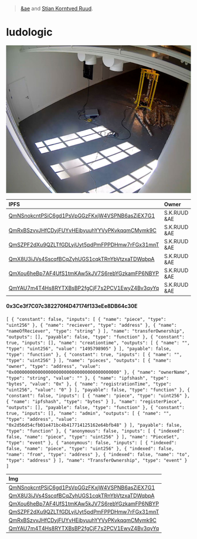 > [&ae](http://www.aeaeaeae.io/) and [Stian Korntved Ruud](http://www.stiankorntvedruud.com/).

# ludologic

![Gaze](https://raw.githubusercontent.com/aeaeaeaeaeae/ludologic/master/QmU5YFBd1oyVU9E4weZsj5iMPL3m7HCz7UnocwRZNdeCJU.jpg)

| IPFS                                                                                          | Owner        |
|:----------------------------------------------------------------------------------------------|:-------------|
| [QmNSnokcntPSiC6gd1PsVpGGzFKxjW4VSPNB6asZiEX7G1](https://www.youtube.com/watch?v=oE9MN0fmEL0) | S.K.RUUD &AE |
| [QmRxBSzvvJHfCDyjFUYvHEibyuuhYYVyPKvkqqmCMymk9C](https://www.youtube.com/watch?v=9v98YXn4VCc) | S.K.RUUD &AE |
| [QmSZPF2dXu9QZLTfGDLyiUyt5pdPmFPPDHmw7rFGx31mnT](https://www.youtube.com/watch?v=LG_tyBrV1JU) | S.K.RUUD &AE |
| [QmX8U3iJVs4SscqfBCqZyhUGS1cqkTRnYbVtzxaTDWqbpA](https://www.youtube.com/watch?v=A7h2kmbkHGc) | S.K.RUUD &AE |
| [QmXou6heBp7AF4UfS1tmKAw5kJV7S6rebYGzkamFP6NBYP](https://www.youtube.com/watch?v=L_sAyMGVf38) | S.K.RUUD &AE |
| [QmYAU7m4T4Hs8RYTXBsBP2fgCjF7s2PCV1EwyZ4Bv3qyYq](https://www.youtube.com/watch?v=UpCBCYKcs64) | S.K.RUUD &AE |


#### 0x3Ce3f7C07c382270f4D47174f133eEe8DB64c30E
```
[ { "constant": false, "inputs": [ { "name": "piece", "type": "uint256" }, { "name": "reciever", "type": "address" }, { "name": "nameOfReciever", "type": "string" } ], "name": "transferOwnership", "outputs": [], "payable": false, "type": "function" }, { "constant": true, "inputs": [], "name": "creationtime", "outputs": [ { "name": "", "type": "uint256", "value": "1495798905" } ], "payable": false, "type": "function" }, { "constant": true, "inputs": [ { "name": "", "type": "uint256" } ], "name": "pieces", "outputs": [ { "name": "owner", "type": "address", "value": "0x0000000000000000000000000000000000000000" }, { "name": "ownerName", "type": "string", "value": "" }, { "name": "ipfshash", "type": "bytes", "value": "0x" }, { "name": "registrationTime", "type": "uint256", "value": "0" } ], "payable": false, "type": "function" }, { "constant": false, "inputs": [ { "name": "piece", "type": "uint256" }, { "name": "ipfshash", "type": "bytes" } ], "name": "registerPiece", "outputs": [], "payable": false, "type": "function" }, { "constant": true, "inputs": [], "name": "admin", "outputs": [ { "name": "", "type": "address", "value": "0x2d56d54cfb01e471bc4b417714125162e64bfb48" } ], "payable": false, "type": "function" }, { "anonymous": false, "inputs": [ { "indexed": false, "name": "piece", "type": "uint256" } ], "name": "PieceSet", "type": "event" }, { "anonymous": false, "inputs": [ { "indexed": false, "name": "piece", "type": "uint256" }, { "indexed": false, "name": "from", "type": "address" }, { "indexed": false, "name": "to", "type": "address" } ], "name": "TransferOwnership", "type": "event" } ]
```
| Img                                                                             |
|:--------------------------------------------------------------------------------|
| [QmNSnokcntPSiC6gd1PsVpGGzFKxjW4VSPNB6asZiEX7G1](https://raw.githubusercontent.com/aeaeaeaeaeae/ludologic/master/QmNSPqh4WXQoxhwXZjU4XMtc9T6hnWxX1UnLv8HaEtvb2W.jpg) |
| [QmX8U3iJVs4SscqfBCqZyhUGS1cqkTRnYbVtzxaTDWqbpA](https://raw.githubusercontent.com/aeaeaeaeaeae/ludologic/master/QmTAFoT9TCb1gzJp5kSqYwtYLo6e3WXYtc6bAxaegamX67.jpg) |
| [QmXou6heBp7AF4UfS1tmKAw5kJV7S6rebYGzkamFP6NBYP](https://raw.githubusercontent.com/aeaeaeaeaeae/ludologic/master/QmTfwsQLvzV6Ho3v5n19LaDrrgFgzokL3X513YDYYUxgGZ.jpg) |
| [QmSZPF2dXu9QZLTfGDLyiUyt5pdPmFPPDHmw7rFGx31mnT](https://raw.githubusercontent.com/aeaeaeaeaeae/ludologic/master/QmRUym6gMeE8EKYQUHWxkdt9tDVNabrkRoy72zJU31dJUi.jpg) |
| [QmRxBSzvvJHfCDyjFUYvHEibyuuhYYVyPKvkqqmCMymk9C](https://raw.githubusercontent.com/aeaeaeaeaeae/ludologic/master/QmQPZGQAwfY6AfEU3tU7BQ3oMme2aETkycE3HPKv8G78jq.jpg) |
| [QmYAU7m4T4Hs8RYTXBsBP2fgCjF7s2PCV1EwyZ4Bv3qyYq](https://raw.githubusercontent.com/aeaeaeaeaeae/ludologic/master/QmXBxitojVgxtBhH9u7DJwKfPcWkW6nNwN6xP7HzP3y5Wg.jpg) |
